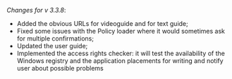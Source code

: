_Changes for v 3.3.8_:
- Added the obvious URLs for videoguide and for text guide;
- Fixed some issues with the Policy loader where it would sometimes ask for multiple confirmations;
- Updated the user guide;
- Implemented the access rights checker: it will test the availability of the Windows registry and the application placements for writing and notify user about possible problems
